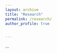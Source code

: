 ```yaml
---
layout: archive
title: "Research"
permalink: /research/
author_profile: true


---
```


...

<nbsp>
